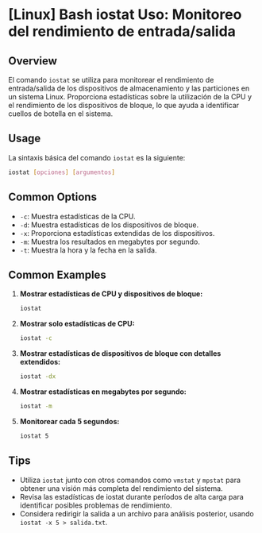 # [Linux] Bash iostat Uso: Monitoreo del rendimiento de entrada/salida

## Overview
El comando `iostat` se utiliza para monitorear el rendimiento de entrada/salida de los dispositivos de almacenamiento y las particiones en un sistema Linux. Proporciona estadísticas sobre la utilización de la CPU y el rendimiento de los dispositivos de bloque, lo que ayuda a identificar cuellos de botella en el sistema.

## Usage
La sintaxis básica del comando `iostat` es la siguiente:

```bash
iostat [opciones] [argumentos]
```

## Common Options
- `-c`: Muestra estadísticas de la CPU.
- `-d`: Muestra estadísticas de los dispositivos de bloque.
- `-x`: Proporciona estadísticas extendidas de los dispositivos.
- `-m`: Muestra los resultados en megabytes por segundo.
- `-t`: Muestra la hora y la fecha en la salida.

## Common Examples
1. **Mostrar estadísticas de CPU y dispositivos de bloque:**
   ```bash
   iostat
   ```

2. **Mostrar solo estadísticas de CPU:**
   ```bash
   iostat -c
   ```

3. **Mostrar estadísticas de dispositivos de bloque con detalles extendidos:**
   ```bash
   iostat -dx
   ```

4. **Mostrar estadísticas en megabytes por segundo:**
   ```bash
   iostat -m
   ```

5. **Monitorear cada 5 segundos:**
   ```bash
   iostat 5
   ```

## Tips
- Utiliza `iostat` junto con otros comandos como `vmstat` y `mpstat` para obtener una visión más completa del rendimiento del sistema.
- Revisa las estadísticas de iostat durante períodos de alta carga para identificar posibles problemas de rendimiento.
- Considera redirigir la salida a un archivo para análisis posterior, usando `iostat -x 5 > salida.txt`.